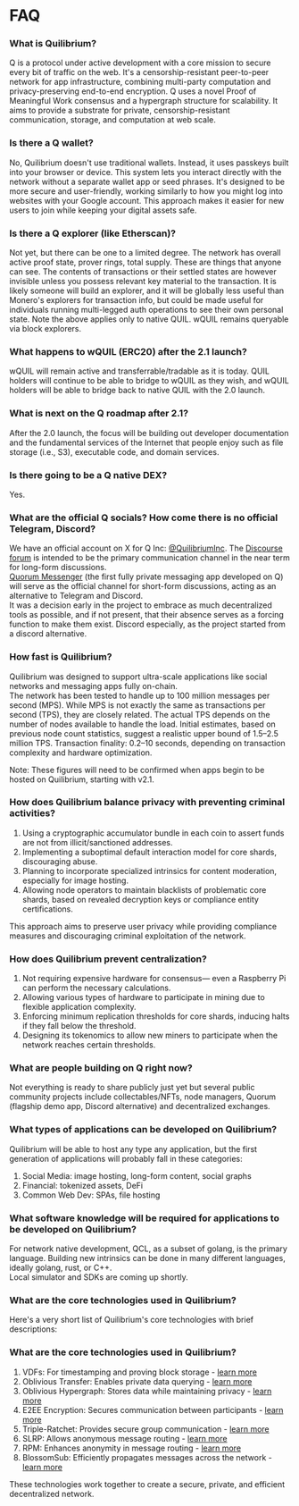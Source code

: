 # FAQ

### What is Quilibrium?

Q is a protocol under active development with a core mission to secure every bit of traffic on the web. It's a censorship-resistant peer-to-peer network for app infrastructure, combining multi-party computation and privacy-preserving end-to-end encryption. Q uses a novel Proof of Meaningful Work consensus and a hypergraph structure for scalability. It aims to provide a substrate for private, censorship-resistant communication, storage, and computation at web scale.

### Is there a Q wallet?

No, Quilibrium doesn't use traditional wallets. Instead, it uses passkeys built into your browser or device. This system lets you interact directly with the network without a separate wallet app or seed phrases. It's designed to be more secure and user-friendly, working similarly to how you might log into websites with your Google account. This approach makes it easier for new users to join while keeping your digital assets safe.

### Is there a Q explorer (like Etherscan)?

Not yet, but there can be one to a limited degree.
The network has overall active proof state, prover rings, total supply. These are things that anyone can see. 
The contents of transactions or their settled states are however invisible unless you possess relevant key material to the transaction. 
It is likely someone will build an explorer, and it will be globally less useful than Monero's explorers for transaction info, but could be made useful for individuals running multi-legged auth operations to see their own personal state.
Note the above applies only to native QUIL. 
wQUIL remains queryable via block explorers.

### What happens to wQUIL (ERC20) after the 2.1 launch?

wQUIL will remain active and transferrable/tradable as it is today. 
QUIL holders will continue to be able to bridge to wQUIL as they wish, and wQUIL holders will be able to bridge back to native QUIL with the 2.0 launch.

### What is next on the Q roadmap after 2.1?

After the 2.0 launch, the focus will be building out developer documentation and the fundamental services of the Internet that people enjoy such as file storage (i.e., S3), executable code, and domain services.

### Is there going to be a Q native DEX?

Yes.

### What are the official Q socials? How come there is no official Telegram, Discord?

We have an official account on X for Q Inc: [@QuilibriumInc](https://x.com/QuilibriumInc).
The [Discourse forum](https://quilibrium.discourse.group/) is intended to be the primary communication channel in the near term for long-form discussions.  
[Quorum Messenger](https://www.quorummessenger.com/) (the first fully private messaging app developed on Q) will serve as the official channel for short-form discussions, acting as an alternative to Telegram and Discord.  
It was a decision early in the project to embrace as much decentralized tools as possible, and if not present, that their absence serves as a forcing function to make them exist. 
Discord especially, as the project started from a discord alternative.

### How fast is Quilibrium?

Quilibrium was designed to support ultra-scale applications like social networks and messaging apps fully on-chain.  
The network has been tested to handle up to 100 million messages per second (MPS). While MPS is not exactly the same as transactions per second (TPS), they are closely related. The actual TPS depends on the number of nodes available to handle the load. Initial estimates, based on previous node count statistics, suggest a realistic upper bound of 1.5–2.5 million TPS. Transaction finality: 0.2–10 seconds, depending on transaction complexity and hardware optimization.

Note: These figures will need to be confirmed when apps begin to be hosted on Quilibrium, starting with v2.1.

### How does Quilibrium balance privacy with preventing criminal activities?

1. Using a cryptographic accumulator bundle in each coin to assert funds are not from illicit/sanctioned addresses.
2. Implementing a suboptimal default interaction model for core shards, discouraging abuse.
3. Planning to incorporate specialized intrinsics for content moderation, especially for image hosting.
4. Allowing node operators to maintain blacklists of problematic core shards, based on revealed decryption keys or compliance entity certifications.

This approach aims to preserve user privacy while providing compliance measures and discouraging criminal exploitation of the network.

### How does Quilibrium prevent centralization?

1. Not requiring expensive hardware for consensus— even a Raspberry Pi can perform the necessary calculations.  
2. Allowing various types of hardware to participate in mining due to flexible application complexity.  
3. Enforcing minimum replication thresholds for core shards, inducing halts if they fall below the threshold.  
4. Designing its tokenomics to allow new miners to participate when the network reaches certain thresholds.

### What are people building on Q right now?

Not everything is ready to share publicly just yet but several public community projects include collectables/NFTs, node managers, Quorum (flagship demo app, Discord alternative) and decentralized exchanges.

### What types of applications can be developed on Quilibrium?

Quilibrium will be able to host any type any application, but the first generation of applications will probably fall in these categories:
1. Social Media: image hosting, long-form content, social graphs
2. Financial: tokenized assets, DeFi
3. Common Web Dev: SPAs, file hosting

### What software knowledge will be required for applications to be developed on Quilibrium?

For network native development, QCL, as a subset of golang, is the primary language. Building new intrinsics can be done in many different languages, ideally golang, rust, or C++.\
Local simulator and SDKs are coming up shortly.

### What are the core technologies used in Quilibrium?

Here's a very short list of Quilibrium's core technologies with brief descriptions:

### What are the core technologies used in Quilibrium?

1. VDFs: For timestamping and proving block storage - [learn more](/docs/learn/block-storage/vdfs)
2. Oblivious Transfer: Enables private data querying - [learn more](/docs/learn/oblivious-hypergraph/oblivious-transfer)
3. Oblivious Hypergraph: Stores data while maintaining privacy - [learn more](/docs/learn/oblivious-hypergraph/)
4. E2EE Encryption: Secures communication between participants - [learn more](/docs/learn/communication/e2ee)
5. Triple-Ratchet: Provides secure group communication - [learn more](/docs/learn/communication/mixnet-routing)
6. SLRP: Allows anonymous message routing - [learn more](/docs/learn/communication/mixnet-routing)
7. RPM: Enhances anonymity in message routing - [learn more](/docs/learn/communication/mixnet-routing)
8. BlossomSub: Efficiently propagates messages across the network - [learn more](/docs/learn/communication/p2p-communication)

These technologies work together to create a secure, private, and efficient decentralized network.


